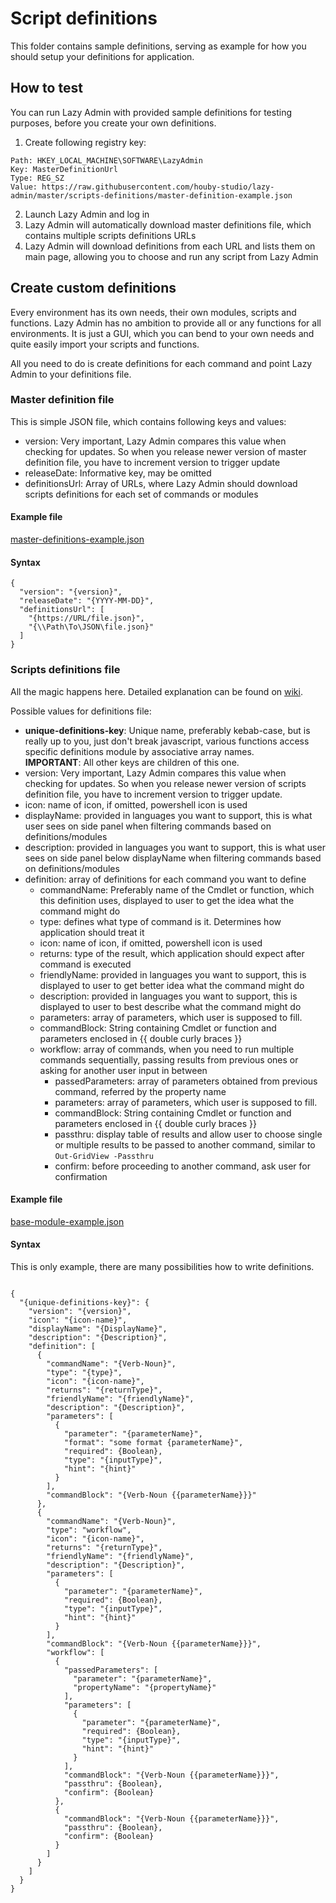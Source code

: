 # Script definitions

This folder contains sample definitions, serving as example for how you should setup your definitions for application.

## How to test

You can run Lazy Admin with provided sample definitions for testing purposes, before you create your own definitions.  

1. Create following registry key:
```
Path: HKEY_LOCAL_MACHINE\SOFTWARE\LazyAdmin
Key: MasterDefinitionUrl
Type: REG_SZ
Value: https://raw.githubusercontent.com/houby-studio/lazy-admin/master/scripts-definitions/master-definition-example.json
```
2. Launch Lazy Admin and log in
3. Lazy Admin will automatically download master definitions file, which contains multiple scripts definitions URLs
4. Lazy Admin will download definitions from each URL and lists them on main page, allowing you to choose and run any script from Lazy Admin

## Create custom definitions

Every environment has its own needs, their own modules, scripts and functions. Lazy Admin has no ambition to provide all or any functions for all environments. It is just a GUI, which you can bend to your own needs and quite easily import your scripts and functions.

All you need to do is create definitions for each command and point Lazy Admin to your definitions file.

### Master definition file

This is simple JSON file, which contains following keys and values:

* version: Very important, Lazy Admin compares this value when checking for updates. So when you release newer version of master definition file, you have to increment version to trigger update
* releaseDate: Informative key, may be omitted
* definitionsUrl: Array of URLs, where Lazy Admin should download scripts definitions for each set of commands or modules

#### Example file 
[master-definitions-example.json](master-definition-example.json)

#### Syntax

```
{
  "version": "{version}",
  "releaseDate": "{YYYY-MM-DD}",
  "definitionsUrl": [
    "{https://URL/file.json}",
    "{\\Path\To\JSON\file.json}"
  ]
}
```

### Scripts definitions file

All the magic happens here. Detailed explanation can be found on [wiki](https://github.com/houby-studio/lazy-admin/wiki/Definitions-files).

Possible values for definitions file:

* **unique-definitions-key**: Unique name, preferably kebab-case, but is really up to you, just don't break javascript, various functions access specific definitions module by associative array names.  
**IMPORTANT**: All other keys are children of this one.
* version: Very important, Lazy Admin compares this value when checking for updates. So when you release newer version of scripts definition file, you have to increment version to trigger update.
* icon: name of icon, if omitted, powershell icon is used
* displayName: provided in languages you want to support, this is what user sees on side panel when filtering commands based on definitions/modules
* description: provided in languages you want to support, this is what user sees on side panel below displayName when filtering commands based on definitions/modules
* definition: array of definitions for each command you want to define
    * commandName: Preferably name of the Cmdlet or function, which this definition uses, displayed to user to get the idea what the command might do
    * type: defines what type of command is it. Determines how application should treat it
    * icon: name of icon, if omitted, powershell icon is used
    * returns: type of the result, which application should expect after command is executed
    * friendlyName: provided in languages you want to support, this is displayed to user to get better idea what the command might do
    * description: provided in languages you want to support, this is displayed to user to best describe what the command might do
    * parameters: array of parameters, which user is supposed to fill.
    * commandBlock: String containing Cmdlet or function and parameters enclosed in {{ double curly braces }}
    * workflow: array of commands, when you need to run multiple commands sequentially, passing results from previous ones or asking for another user input in between
        * passedParameters: array of parameters obtained from previous command, referred by the property name
        * parameters: array of parameters, which user is supposed to fill.
        * commandBlock: String containing Cmdlet or function and parameters enclosed in {{ double curly braces }}
        * passthru: display table of results and allow user to choose single or multiple results to be passed to another command, similar to `Out-GridView -Passthru`
        * confirm: before proceeding to another command, ask user for confirmation

#### Example file 
[base-module-example.json](base-module-example.json)

#### Syntax

This is only example, there are many possibilities how to write definitions.

```

{
  "{unique-definitions-key}": {
    "version": "{version}",
    "icon": "{icon-name}",
    "displayName": "{DisplayName}",
    "description": "{Description}",
    "definition": [
      {
        "commandName": "{Verb-Noun}",
        "type": "{type}",
        "icon": "{icon-name}",
        "returns": "{returnType}",
        "friendlyName": "{friendlyName}",
        "description": "{Description}",
        "parameters": [
          {
            "parameter": "{parameterName}",
            "format": "some format {parameterName}",
            "required": {Boolean},
            "type": "{inputType}",
            "hint": "{hint}"
          }
        ],
        "commandBlock": "{Verb-Noun {{parameterName}}}"
      },
      {
        "commandName": "{Verb-Noun}",
        "type": "workflow",
        "icon": "{icon-name}",
        "returns": "{returnType}",
        "friendlyName": "{friendlyName}",
        "description": "{Description}",
        "parameters": [
          {
            "parameter": "{parameterName}",
            "required": {Boolean},
            "type": "{inputType}",
            "hint": "{hint}"
          }
        ],
        "commandBlock": "{Verb-Noun {{parameterName}}}",
        "workflow": [
          {
            "passedParameters": [
              "parameter": "{parameterName}",
              "propertyName": "{propertyName}"
            ],
            "parameters": [
              {
                "parameter": "{parameterName}",
                "required": {Boolean},
                "type": "{inputType}",
                "hint": "{hint}"
              }
            ],
            "commandBlock": "{Verb-Noun {{parameterName}}}",
            "passthru": {Boolean},
            "confirm": {Boolean}
          },
          {
            "commandBlock": "{Verb-Noun {{parameterName}}}",
            "passthru": {Boolean},
            "confirm": {Boolean}
          }
        ]
      }
    ]
  }
}
```